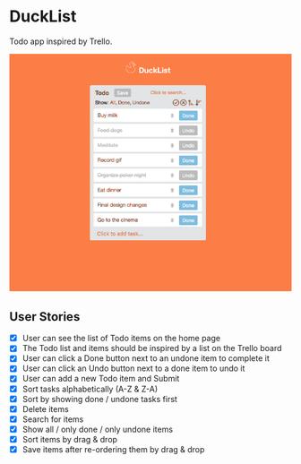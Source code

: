 # DuckList

Todo app inspired by Trello.

![](ducklist.gif)

## User Stories

- [x] User can see the list of Todo items on the home page
- [x] The Todo list and items should be inspired by a list on the Trello board
- [x] User can click a Done button next to an undone item to complete it
- [x] User can click an Undo button next to a done item to undo it
- [x] User can add a new Todo item and Submit
- [x] Sort tasks alphabetically (A-Z & Z-A)
- [x] Sort by showing done / undone tasks first
- [x] Delete items
- [x] Search for items
- [x] Show all / only done / only undone items
- [x] Sort items by drag & drop
- [x] Save items after re-ordering them by drag & drop